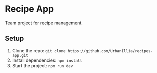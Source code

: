 # Recipe App

Team project for recipe management.

## Setup

1. Clone the repo: `git clone https://github.com/UrbanIllia/recipes-app.git`
2. Install dependencies: `npm install`
3. Start the project: `npm run dev`
